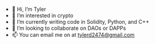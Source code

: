 - 👋 Hi, I’m Tyler 
- 👀 I’m interested in crypto
- 🌱 I’m currently writing code in Solidity, Python, and C++
- 💞️ I’m looking to collaborate on DAOs or DAPPs
- 📫 You can email me on at tylerd2474@gmail.com

<!---
a-Fig/a-Fig is a ✨ special ✨ repository because its `README.md` (this file) appears on your GitHub profile.
You can click the Preview link to take a look at your changes.
--->
